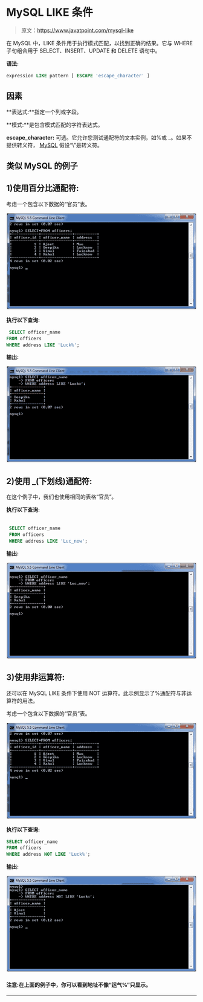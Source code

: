 # MySQL LIKE 条件

> 原文：<https://www.javatpoint.com/mysql-like>

在 MySQL 中，LIKE 条件用于执行模式匹配，以找到正确的结果。它与 WHERE 子句组合用于 SELECT、INSERT、UPDATE 和 DELETE 语句中。

**语法:**

```sql
expression LIKE pattern [ ESCAPE 'escape_character' ]

```

## 因素

**表达式:**指定一个列或字段。

**模式:**是包含模式匹配的字符表达式。

**escape_character:** 可选。它允许您测试通配符的文本实例，如%或 _。如果不提供转义符， [MySQL](https://www.javatpoint.com/mysql-tutorial) 假设“\”是转义符。

## 类似 MySQL 的例子

## 1)使用百分比通配符:

考虑一个包含以下数据的“官员”表。

![MySQL LIKE Condition 1](img/378026eb0f7e78ad6aa9b3d45e4f85d1.png)

**执行以下查询:**

```sql
 SELECT officer_name
FROM officers
WHERE address LIKE 'Luck%';

```

**输出:**

![MySQL LIKE Condition 2](img/59fe1f3fab4e408413eddf732bb92ac2.png)

## 2)使用 _(下划线)通配符:

在这个例子中，我们也使用相同的表格“官员”。

**执行以下查询:**

```sql

 SELECT officer_name
 FROM officers
 WHERE address LIKE 'Luc_now';

```

**输出:**

![MySQL LIKE Condition 3](img/dbbf62be133a91aebd13e77e0cee1eea.png)

## 3)使用非运算符:

还可以在 MySQL LIKE 条件下使用 NOT 运算符。此示例显示了%通配符与非运算符的用法。

考虑一个包含以下数据的“官员”表。

![MySQL LIKE Condition 4](img/11b6b935f81d6fcfad086a7680482b9c.png)

**执行以下查询:**

```sql
SELECT officer_name
FROM officers
WHERE address NOT LIKE 'Luck%';

```

**输出:**

![MySQL LIKE Condition 5](img/82e26d768d336afe899a43ab6a608329.png)

#### 注意:在上面的例子中，你可以看到地址不像“运气%”只显示。

* * *